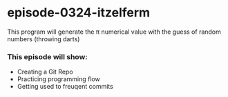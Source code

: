 # episode-0324-itzelferm
This program will generate the π numerical value with the guess of random numbers (throwing darts)

### This episode will show: ###
- Creating a Git Repo
- Practicing programming flow
- Getting used to freuqent commits